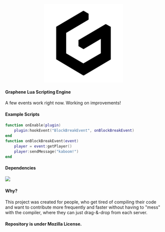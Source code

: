 <div align="center"><img src="assets\logo.png" width="50%"/></div>

#### Graphene Lua Scripting Engine

A few events work right now.
Working on improvements!

#### Example Scripts

```lua
function onEnable(plugin)
    plugin:hookEvent("BlockBreakEvent", onBlockBreakEvent)
end
function onBlockBreakEvent(event) 
    player = event:getPlayer()
    player:sendMessage("kaboom!")
end
```

#### Dependencies

![](https://skillicons.dev/icons?i=mongodb&theme=dark)

#### Why?

This project was created for people, who get tired of compiling their code and want to contribute more frequently and
faster without having to "mess" with the compiler, where they can just drag-&-drop from each server.

#### Repository is under Mozilla License.
